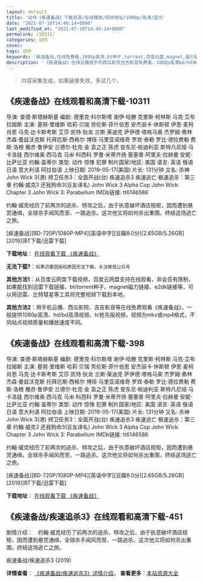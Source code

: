 ```yaml
---
layout: default
title: '动作《疾速备战》下载资源/在线播放/视频地址/1080p/高清/蓝光'
date: "2021-07-10T14:40:14+0800"
last_modified_at: "2021-07-10T14:40:14+0800"
permalink: /10311/
categories: 动作
cover:
tags: 动作
keywords: '疾速备战,在线免费看,1080p高清,bt种子,torrent,百度云盘,magnet,磁力链,迅雷下载资源'
description: '《疾速备战》在线云播放手机西瓜影院吉吉影音免费看，1080p高清bd/hd未删减完整版和tc抢先枪版，mkv/mp4格式，附带bt/torrent种子、magnet/磁力链、百度云盘、网盘资源迅雷下载链接'
---
```


>内容采集生成，如果链接失效，多试几个。


## 《疾速备战》在线观看和高清下载-10311

导演: 查德·斯塔赫斯基 编剧: 德里克·科尔斯塔 谢伊·哈滕 克里斯·柯林斯 马克·艾布拉姆斯 主演: 基努·里维斯 哈莉·贝瑞 劳伦斯·菲什伯恩 安杰丽卡·休斯顿 伊恩·麦柯肖恩 马克·达卡斯考斯 艾莎·凯特·狄龙 兰斯·莱迪克 萨伊德·塔格马奥 杰罗姆·弗林 杰森·曼兹沃克斯 托拜厄斯·西格尔 博班·马里亚诺维奇 罗宾·泰勒 罗比·德拉费勒 费斯·洛根 雅彦·鲁伊安 兰德尔·杜克·金 袁之正 陈虎 安东尼·帕迪利亚 斯特凡尼娅·马卡洛娃 西尔维奥·西马克 马米·科西科 罗曼·米蒂齐扬 塞塞普·阿里夫·拉赫曼 安妮·比萨比亚 约翰·盖蒂尔 类型: 动作 惊悚 犯罪 制片国家/地区: 美国 语言: 英语 俄语 日语 意大利语 阿拉伯语 上映日期: 2019-05-17(美国) 片长: 131分钟 又名: 杀神John Wick 3(港) 捍卫任务3：全面开战(台) 疾速追杀3 疾速逃亡 极速追杀：第三章 约翰·威克3 还我狗命3(豆友译名) John Wick 3 Alpha Cop John Wick: Chapter 3 John Wick 3: Parabellum IMDb链接: tt6146586

约翰·威克经历了前两次的追杀、特攻之后，由于执意破坏酒店规矩，因而遭到悬赏通缉，全球杀手闻风而至、一路追杀。这次他又将如何杀出重围，终结这场逃亡之旅。


[疾速备战][BD-720P/1080P-MP4][英语中字][豆瓣8.0分][2.65GB/5.26GB][2019][BT下载/迅雷下载]

**下载地址**： [在线观看下载 《疾速备战》](https://www.btdx8.com/torrent/jsbz_2019.html) 


**无法下载?**：`如果迅雷因版权原因无法下载，关注微信公众号 `

**其他方法1**：从百度云网盘下载视频，百度云网盘支持在线观看，非会员有限制，如果能找到迅雷下载链接、bt/torrent种子、magnet磁力链接、e2dk链接等，可以用迅雷、比特彗星等工具将完整视频下载到本地。

**其他方法2**：用手机云播、西瓜影院、吉吉影音等在线免费观看《疾速备战》，一般提供1080p高清、hd/bd高清视频、tc抢先版视频，视频为mkv或mp4格式，不同站点视频质量和播放速度不同。


## 《疾速备战》在线观看和高清下载-398

导演: 查德·斯塔赫斯基 编剧: 德里克·科尔斯塔 谢伊·哈滕 克里斯·柯林斯 马克·艾布拉姆斯 主演: 基努·里维斯 哈莉·贝瑞 劳伦斯·菲什伯恩 安杰丽卡·休斯顿 伊恩·麦柯肖恩 马克·达卡斯考斯 艾莎·凯特·狄龙 兰斯·莱迪克 萨伊德·塔格马奥 杰罗姆·弗林 杰森·曼兹沃克斯 托拜厄斯·西格尔 博班·马里亚诺维奇 罗宾·泰勒 罗比·德拉费勒 费斯·洛根 雅彦·鲁伊安 兰德尔·杜克·金 袁之正 陈虎 安东尼·帕迪利亚 斯特凡尼娅·马卡洛娃 西尔维奥·西马克 马米·科西科 罗曼·米蒂齐扬 塞塞普·阿里夫·拉赫曼 安妮·比萨比亚 约翰·盖蒂尔 类型: 动作 惊悚 犯罪 制片国家/地区: 美国 语言: 英语 俄语 日语 意大利语 阿拉伯语 上映日期: 2019-05-17(美国) 片长: 131分钟 又名: 杀神John Wick 3(港) 捍卫任务3：全面开战(台) 疾速追杀3 疾速逃亡 极速追杀：第三章 约翰·威克3 还我狗命3(豆友译名) John Wick 3 Alpha Cop John Wick: Chapter 3 John Wick 3: Parabellum IMDb链接: tt6146586

约翰·威克经历了前两次的追杀、特攻之后，由于执意破坏酒店规矩，因而遭到悬赏通缉，全球杀手闻风而至、一路追杀。这次他又将如何杀出重围，终结这场逃亡之旅。


[疾速备战][BD-720P/1080P-MP4][英语中字][豆瓣8.0分][2.65GB/5.26GB][2019][BT下载/迅雷下载]

**下载地址**： [在线观看下载 《疾速备战》](https://www.btdx8.com/torrent/jsbz_2019.html) 


## 《疾速备战/疾速追杀3》在线观看和高清下载-451

剧情介绍：　约翰·威克经历了前两次的追杀、特攻之后，由于执意破坏酒店规矩，因而遭到悬赏通缉，全球杀手闻风而至、一路追杀。这次他又将如何杀出重围，终结这场逃亡之旅。


疾速备战/疾速追杀3 (2019)

**详情查看**： [《疾速备战/疾速追杀3》详情介绍](/movie/451/)， **查看更多**：[本站资源大全](/movie/t/all/)

